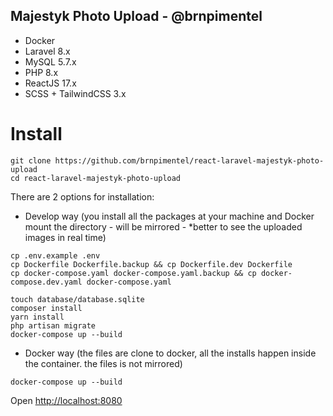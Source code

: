 ## Majestyk Photo Upload - @brnpimentel

- Docker
- Laravel 8.x
- MySQL 5.7.x
- PHP 8.x 
- ReactJS 17.x
- SCSS + TailwindCSS 3.x


# Install


```
git clone https://github.com/brnpimentel/react-laravel-majestyk-photo-upload
cd react-laravel-majestyk-photo-upload
```

There are 2 options for installation:

- Develop way  (you install all the packages at your machine and Docker mount the directory - will be mirrored - *better to see the uploaded images in real time)

```
cp .env.example .env
cp Dockerfile Dockerfile.backup && cp Dockerfile.dev Dockerfile
cp docker-compose.yaml docker-compose.yaml.backup && cp docker-compose.dev.yaml docker-compose.yaml

touch database/database.sqlite
composer install
yarn install
php artisan migrate
docker-compose up --build
```

- Docker way (the files are clone to docker, all the installs happen inside the container. the files is not mirrored)

```
docker-compose up --build
```

Open [http://localhost:8080](http://localhost:8080)